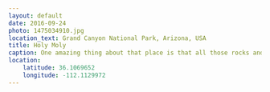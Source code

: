 ```yaml
---
layout: default
date: 2016-09-24
photo: 1475034910.jpg
location_text: Grand Canyon National Park, Arizona, USA
title: Holy Moly
caption: One amazing thing about that place is that all those rocks and/or cliffs are at the same heights. Those are not mountains coming from the ground. The river is digging into the earth and now creates this giantic hole!
location:
    latitude: 36.1069652
    longitude: -112.1129972
---
```

